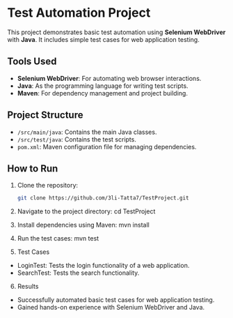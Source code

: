 # Test Automation Project

This project demonstrates basic test automation using **Selenium WebDriver** with **Java**. It includes simple test cases for web application testing.

## Tools Used
- **Selenium WebDriver**: For automating web browser interactions.
- **Java**: As the programming language for writing test scripts.
- **Maven**: For dependency management and project building.

## Project Structure
- `/src/main/java`: Contains the main Java classes.
- `/src/test/java`: Contains the test scripts.
- `pom.xml`: Maven configuration file for managing dependencies.

## How to Run
1. Clone the repository:
   ```bash
   git clone https://github.com/3li-Tatta7/TestProject.git
2. Navigate to the project directory: cd TestProject

3. Install dependencies using Maven: mvn install

4. Run the test cases: mvn test

5. Test Cases
  - LoginTest: Tests the login functionality of a web application.
  - SearchTest: Tests the search functionality.
6. Results
  - Successfully automated basic test cases for web application testing.
  - Gained hands-on experience with Selenium WebDriver and Java.
